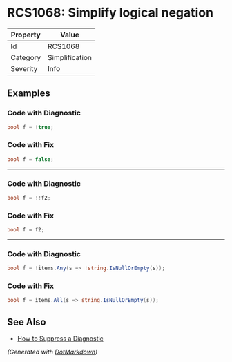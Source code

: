 # RCS1068: Simplify logical negation

| Property | Value          |
| -------- | -------------- |
| Id       | RCS1068        |
| Category | Simplification |
| Severity | Info           |

## Examples

### Code with Diagnostic

```csharp
bool f = !true;
```

### Code with Fix

```csharp
bool f = false;
```

- - -

### Code with Diagnostic

```csharp
bool f = !!f2;
```

### Code with Fix

```csharp
bool f = f2;
```

- - -

### Code with Diagnostic

```csharp
bool f = !items.Any(s => !string.IsNullOrEmpty(s));
```

### Code with Fix

```csharp
bool f = items.All(s => string.IsNullOrEmpty(s));
```

## See Also

* [How to Suppress a Diagnostic](../HowToConfigureAnalyzers.md#how-to-suppress-a-diagnostic)


*\(Generated with [DotMarkdown](http://github.com/JosefPihrt/DotMarkdown)\)*